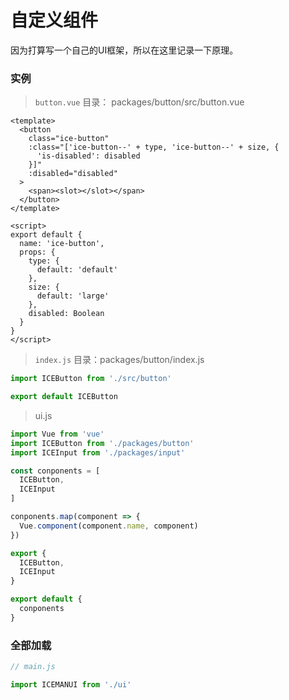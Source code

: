# 自定义组件

因为打算写一个自己的UI框架，所以在这里记录一下原理。

### 实例

> `button.vue` 目录： packages/button/src/button.vue

```vue
<template>
  <button
    class="ice-button"
    :class="['ice-button--' + type, 'ice-button--' + size, {
      'is-disabled': disabled
    }]"
    :disabled="disabled"
  >
    <span><slot></slot></span>
  </button>
</template>

<script>
export default {
  name: 'ice-button',
  props: {
    type: {
      default: 'default'
    },
    size: {
      default: 'large'
    },
    disabled: Boolean
  }
}
</script>
```

> `index.js` 目录：packages/button/index.js

```js
import ICEButton from './src/button'

export default ICEButton

```

> ui.js

```js
import Vue from 'vue'
import ICEButton from './packages/button'
import ICEInput from './packages/input'

const conponents = [
  ICEButton,
  ICEInput
]

conponents.map(component => {
  Vue.component(component.name, component)
})

export {
  ICEButton,
  ICEInput
}

export default {
  conponents
}

```

### 全部加载

```js
// main.js

import ICEMANUI from './ui'
```













